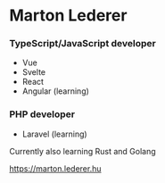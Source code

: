 # Marton Lederer
### TypeScript/JavaScript developer
- Vue
- Svelte
- React
- Angular (learning)

### PHP developer
- Laravel (learning)

Currently also learning Rust and Golang

https://marton.lederer.hu
